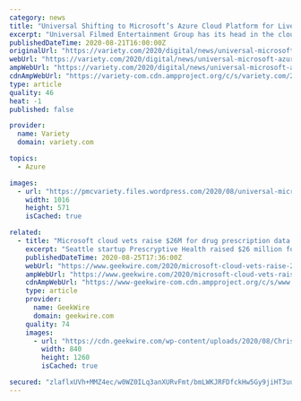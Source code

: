 ```yaml
---
category: news
title: "Universal Shifting to Microsoft’s Azure Cloud Platform for Live-Action, Animation Production"
excerpt: "Universal Filmed Entertainment Group has its head in the cloud — and now it’s going to push its production teams there. The company has embarked on a major multiyear strategy to move its"
publishedDateTime: 2020-08-21T16:00:00Z
originalUrl: "https://variety.com/2020/digital/news/universal-microsoft-azure-cloud-production-1234743076/"
webUrl: "https://variety.com/2020/digital/news/universal-microsoft-azure-cloud-production-1234743076/"
ampWebUrl: "https://variety.com/2020/digital/news/universal-microsoft-azure-cloud-production-1234743076/amp/"
cdnAmpWebUrl: "https://variety-com.cdn.ampproject.org/c/s/variety.com/2020/digital/news/universal-microsoft-azure-cloud-production-1234743076/amp/"
type: article
quality: 46
heat: -1
published: false

provider:
  name: Variety
  domain: variety.com

topics:
  - Azure

images:
  - url: "https://pmcvariety.files.wordpress.com/2020/08/universal-microsoft-azure.png?w=1016"
    width: 1016
    height: 571
    isCached: true

related:
  - title: "Microsoft cloud vets raise $26M for drug prescription data platform Prescryptive Health"
    excerpt: "Seattle startup Prescryptive Health raised $26 million for its prescription data platform software. Founded in 2017 by Microsoft commercial cloud vets Chris Blackley and Kevin"
    publishedDateTime: 2020-08-25T17:36:00Z
    webUrl: "https://www.geekwire.com/2020/microsoft-cloud-vets-raise-26m-drug-prescription-data-platform-prescryptive-health/"
    ampWebUrl: "https://www.geekwire.com/2020/microsoft-cloud-vets-raise-26m-drug-prescription-data-platform-prescryptive-health/amp/"
    cdnAmpWebUrl: "https://www-geekwire-com.cdn.ampproject.org/c/s/www.geekwire.com/2020/microsoft-cloud-vets-raise-26m-drug-prescription-data-platform-prescryptive-health/amp/"
    type: article
    provider:
      name: GeekWire
      domain: geekwire.com
    quality: 74
    images:
      - url: "https://cdn.geekwire.com/wp-content/uploads/2020/08/Chris-Blackley-headshot-scaled-1-840x1260.jpg"
        width: 840
        height: 1260
        isCached: true

secured: "zlaflxUVh+MMZ4ec/w0WZ0ILq3anXURvFmt/bmLWKJRFDfckHw5Gy9jiHT3uum2VXd3BLZY3cbm+3G+Tlhq1yOWhGcFfFKP9flpm4NhDIqDuFJ+anSbXE6hxTBxtbaQjTpUdzJ87I2NZE961+lWOQLG2l0T2wcbYFHq8evM6q3eVgFjLivELqWY7mtn7d4CY5GQskiIuOxJSs2lPT6nxLT2hCTJbPUxKpw+ctY7/+OVIs3ZVGoJIyLDl6CCczudfu0D1jDOb90jcbjAssuxfZ4F2UAQg6KV/HgNg/GSUibh5RMQxHipvVNvHlegpFEmxSvV0OhbYQzJi6rt7Js2BH6vv8mbsPpFRQd/Ef1LKGnk=;SQYj8JbCLRQ31wwl7pfUIA=="
---
```


